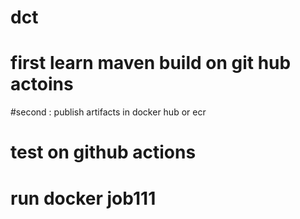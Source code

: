 # dct
# first learn maven build on git hub actoins 
#second : publish artifacts in docker hub or ecr
#  test on github actions
# run docker job111